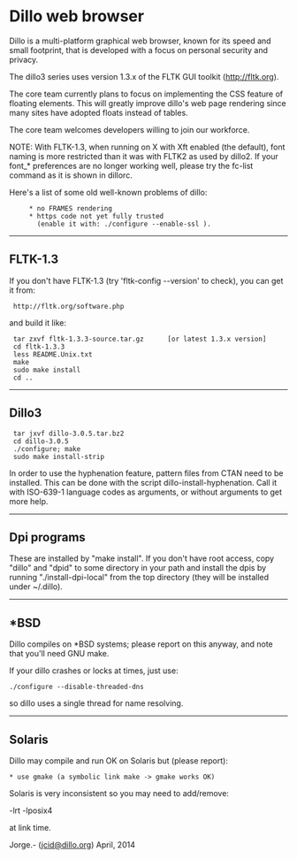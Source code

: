 # Dillo web browser

Dillo is a multi-platform graphical web browser, known for its
speed and small footprint, that is developed with a focus on
personal security and privacy.

The dillo3 series uses version 1.3.x of the FLTK GUI toolkit
(http://fltk.org).

The core team currently plans to focus on implementing the CSS
feature of floating elements.  This will greatly improve
dillo's web page rendering since many sites have adopted floats
instead of tables. 

The core team welcomes developers willing to join our workforce. 


NOTE:  With  FLTK-1.3,  when  running  on X with Xft enabled (the
default),  font naming is more restricted than it was with FLTK2
as used by dillo2.  If your font_* preferences are no longer
working well, please try the fc-list command as it is shown in
dillorc.


  Here's a list of some old well-known problems of dillo:

         * no FRAMES rendering
         * https code not yet fully trusted
           (enable it with: ./configure --enable-ssl ).


--------
FLTK-1.3
--------

  If you don't have FLTK-1.3 (try 'fltk-config --version' to check),
  you can get it from:

     http://fltk.org/software.php

  and build it like:

     tar zxvf fltk-1.3.3-source.tar.gz      [or latest 1.3.x version]
     cd fltk-1.3.3
     less README.Unix.txt
     make
     sudo make install
     cd ..

------
Dillo3
------

     tar jxvf dillo-3.0.5.tar.bz2
     cd dillo-3.0.5
     ./configure; make
     sudo make install-strip

  In order to use the hyphenation feature, pattern files from CTAN need
  to be installed.
  This can be done with the script dillo-install-hyphenation.
  Call it with ISO-639-1 language codes as arguments, or without arguments
  to get more help.


------------
Dpi programs
------------

  These  are  installed by "make install". If you don't have root
access,  copy  "dillo"  and "dpid" to some directory in your path
and  install  the  dpis by running "./install-dpi-local" from the
top directory (they will be installed under ~/.dillo).


----
*BSD
----

  Dillo   compiles on *BSD systems; please report on this anyway,
and note that you'll need GNU make.

  If your dillo crashes or locks at times, just use:

    ./configure --disable-threaded-dns

  so dillo uses a single thread for name resolving.


-------
Solaris
-------

  Dillo may compile and run OK on Solaris but (please report):

    * use gmake (a symbolic link make -> gmake works OK)

  Solaris is very inconsistent so you may need to add/remove:

  -lrt -lposix4

  at link time.


Jorge.-
(jcid@dillo.org)
April, 2014
